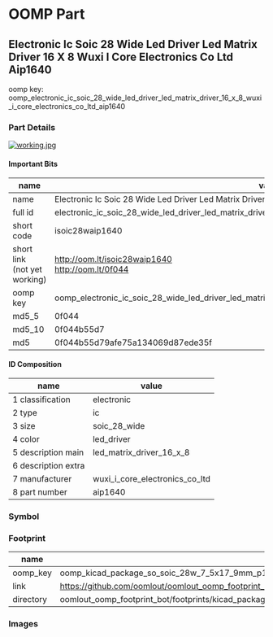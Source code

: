 # OOMP Part  
## Electronic Ic Soic 28 Wide Led Driver Led Matrix Driver 16 X 8 Wuxi I Core Electronics Co Ltd Aip1640  
  
oomp key: oomp_electronic_ic_soic_28_wide_led_driver_led_matrix_driver_16_x_8_wuxi_i_core_electronics_co_ltd_aip1640  
  
### Part Details  
  
[![working.jpg](working_600.jpg)](working.jpg)  
  
#### Important Bits  
| name | value | 
| --- | --- | 
| name | Electronic Ic Soic 28 Wide Led Driver Led Matrix Driver 16 X 8 Wuxi I Core Electronics Co Ltd Aip1640 | 
| full id | electronic_ic_soic_28_wide_led_driver_led_matrix_driver_16_x_8_wuxi_i_core_electronics_co_ltd_aip1640 | 
| short code | isoic28waip1640 | 
| short link<br>(not yet working) | http://oom.lt/isoic28waip1640<br>http://oom.lt/0f044 | 
| oomp key | oomp_electronic_ic_soic_28_wide_led_driver_led_matrix_driver_16_x_8_wuxi_i_core_electronics_co_ltd_aip1640 | 
| md5_5 | 0f044 | 
| md5_10 | 0f044b55d7 | 
| md5 | 0f044b55d79afe75a134069d87ede35f | 
#### ID Composition  
| name | value | 
| --- | --- | 
| 1 classification | electronic | 
| 2 type | ic | 
| 3 size | soic_28_wide | 
| 4 color | led_driver | 
| 5 description main | led_matrix_driver_16_x_8 | 
| 6 description extra |  | 
| 7 manufacturer | wuxi_i_core_electronics_co_ltd | 
| 8 part number | aip1640 | 
### Symbol  
### Footprint  
| name | value | 
| --- | --- | 
| oomp_key | oomp_kicad_package_so_soic_28w_7_5x17_9mm_p1_27mm | 
| link | https://github.com/oomlout/oomlout_oomp_footprint_bot/tree/main/foootprntss/kicad_package_so_soic_28w_7_5x17_9mm_p1_27mm | 
| directory | oomlout_oomp_footprint_bot/footprints/kicad_package_so_soic_28w_7_5x17_9mm_p1_27mm//working/working.kicad_mod | 
### Images  

